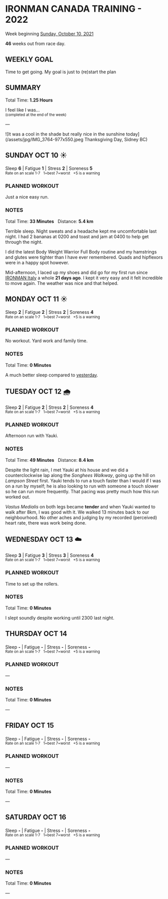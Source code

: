 # IRONMAN CANADA TRAINING - 2022
Week beginning [Sunday, October 10, 2021](javascript:flick('sun');)

**46** weeks out from race day.

## WEEKLY GOAL
Time to get going.  My goal is just to (re)start the plan

## SUMMARY
Total Time: **1.25 Hours**

I feel like I was...
<br /><sup>(completed at the end of the week)</sup>

&mdash;

![It was a cool in the shade but really nice in the sunshine today](/assets/jpg/IMG_3764-977x550.jpeg Thanksgiving Day, Sidney BC)

## SUNDAY OCT 10 ☀️
Sleep **6** | Fatigue **1** | Stress **2** | Soreness **5**
<sup><br />Rate on an scale 1-7 &nbsp; 1=best 7=worst &nbsp; +5 is a warning</sup>

### PLANNED WORKOUT
Just a nice easy run.

### NOTES
Total Time: **33 Minutes** &nbsp; Distance: **5.4 km**

Terrible sleep.  Night sweats and a headache kept me uncomfortable last night.  I had 2 bananas at 0200 and toast and jam at 0400 to help get through the night.

I did the latest  Body Weight Warrior Full Body routine and my hamstrings and glutes were tighter than I have ever remembered.  Quads and hipflexors were in a happy spot however.

Mid-afternoon, I laced up my shoes and did go for my first run since [IRONMAN Italy](/racereports/2021-ironman-italy-emilia-romagna) a whole **21 days ago**.   I kept it very easy and it felt incredible to move again.  The weather was nice and that helped.

<!---->
## MONDAY OCT 11 ☀️ 
Sleep **2** | Fatigue **2** | Stress **2** | Soreness **4**
<sup><br />Rate on an scale 1-7 &nbsp; 1=best 7=worst &nbsp; +5 is a warning</sup>

### PLANNED WORKOUT
No workout.  Yard work and family time. 

### NOTES
Total Time: **0 Minutes**

A much better sleep compared to [yesterday](javascript:flick('sun');). 

<!---->
## TUESDAY OCT 12 🌧
Sleep **2** | Fatigue **2** | Stress **2** | Soreness **4**
<sup><br />Rate on an scale 1-7 &nbsp; 1=best 7=worst &nbsp; +5 is a warning</sup>

### PLANNED WORKOUT
Afternoon run with Yauki.  

### NOTES
Total Time: **49 Minutes** &nbsp; Distance: **8.4 km**

Despite the light rain, I met Yauki at his house and we did a counterclockwise lap along the _Songhees Walkway_, going up the hill on _Lampson Street_ first.  Yauki tends to run a touch faster than I would if I was on a run by myself; he is also looking to run with someone a touch slower so he can run more frequently.  That pacing was pretty much how this run worked out.

_Vastus Medialis_ on both legs became **tender** and when Yauki wanted to walk after 8km, I was good with it.  We walked 13 minutes back to our neighbourhood.   No other aches and judging by my recorded (perceived) heart rate, there was work being done.  

<!---->
## WEDNESDAY OCT 13 ☁️
Sleep **3** | Fatigue **3** | Stress **3** | Soreness **4**
<sup><br />Rate on an scale 1-7 &nbsp; 1=best 7=worst &nbsp; +5 is a warning</sup>

### PLANNED WORKOUT
Time to set up the rollers.

### NOTES
Total Time: **0 Minutes**

I slept soundly despite working until 2300 last night.

<!---->
## THURSDAY OCT 14
Sleep **-** | Fatigue **-** | Stress **-** | Soreness **-**
<sup><br />Rate on an scale 1-7 &nbsp; 1=best 7=worst &nbsp; +5 is a warning</sup>

### PLANNED WORKOUT
&mdash;  

### NOTES
Total Time: **0 Minutes**

&mdash;  

<!---->
## FRIDAY OCT 15
Sleep **-** | Fatigue **-** | Stress **-** | Soreness **-**
<sup><br />Rate on an scale 1-7 &nbsp; 1=best 7=worst &nbsp; +5 is a warning</sup>

### PLANNED WORKOUT
&mdash;  

### NOTES
Total Time: **0 Minutes**

&mdash;  

<!---->
## SATURDAY OCT 16
Sleep **-** | Fatigue **-** | Stress **-** | Soreness **-**
<sup><br />Rate on an scale 1-7 &nbsp; 1=best 7=worst &nbsp; +5 is a warning</sup>

### PLANNED WORKOUT
&mdash;  

### NOTES
Total Time: **0 Minutes**

&mdash;  
